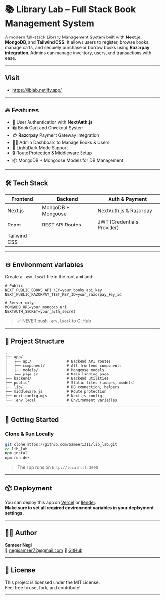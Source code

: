 
# 📚 Library Lab – Full Stack Book Management System

A modern full-stack Library Management System built with **Next.js**, **MongoDB**, and **Tailwind CSS**. It allows users to register, browse books, manage carts, and securely purchase or borrow books using **Razorpay integration**. Admins can manage inventory, users, and transactions with ease.

---

## Visit
- https://liblab.netlify.app/
---
## 🔥 Features

- 👤 User Authentication with **NextAuth.js**
- 🛍️ Book Cart and Checkout System
- 💳 **Razorpay** Payment Gateway Integration
- 🧑‍💼 Admin Dashboard to Manage Books & Users
- 🌙 Light/Dark Mode Support
- 🔒 Route Protection & Middleware Setup
- 📦 MongoDB + Mongoose Models for DB Management

---

## 🛠️ Tech Stack

| Frontend        | Backend         | Auth & Payment        |
|-----------------|------------------|------------------------|
| Next.js         | MongoDB + Mongoose | NextAuth.js & Razorpay |
| React           | REST API Routes  | JWT (Credentials Provider) |
| Tailwind CSS    |                 |                        |

---

## ⚙️ Environment Variables

Create a `.env.local` file in the root and add:

```env
# Public
NEXT_PUBLIC_BOOKS_API_KEY=your_books_api_key
NEXT_PUBLIC_RAZORPAY_TEST_KEY_ID=your_razorpay_key_id

# Server-only
MONGODB_URI=your_mongodb_uri
NEXTAUTH_SECRET=your_auth_secret
```

> ✅ NEVER push `.env.local` to GitHub

---

## 📂 Project Structure

```
.
├── app/
│   ├── api/                # Backend API routes
│   ├── component/          # All frontend components
│   ├── models/             # Mongoose models
│   └── page.js             # Main landing page
├── backend/                # Backend utilities
├── public/                 # Static files (images, models)
├── lib/                    # DB connection, helpers
├── middleware.js           # Route protection
├── next.config.mjs         # Next.js config
└── .env.local              # Environment variables
```

---

## 🚀 Getting Started

### Clone & Run Locally

```bash
git clone https://github.com/Sameer1311/lib_lab.git
cd lib_lab
npm install
npm run dev
```

> The app runs on `http://localhost:3000`

---

## 📦 Deployment

You can deploy this app on [Vercel](https://vercel.com/) or [Render](https://render.com/).  
**Make sure to set all required environment variables in your deployment settings.**

---

## 🙋‍♂️ Author

**Sameer Negi**  
📧 negisameer72@gmail.com
🔗 [GitHub](https://github.com/Sameer1311)

---

## 📜 License

This project is licensed under the MIT License.  
Feel free to use, fork, and contribute!

---
